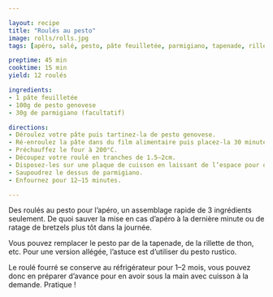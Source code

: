 ```yaml
---

layout: recipe
title: "Roulés au pesto"
image: rolls/rolls.jpg
tags: [apéro, salé, pesto, pâte feuilletée, parmigiano, tapenade, rillette]

preptime: 45 min
cooktime: 15 min
yield: 12 roulés

ingredients:
- 1 pâte feuilletée
- 100g de pesto genovese
- 30g de parmigiano (facultatif)

directions:
- Déroulez votre pâte puis tartinez-la de pesto genovese.
- Ré-enroulez la pâte dans du film alimentaire puis placez-la 30 minutes au congélateur.
- Préchauffez le four à 200°C.
- Découpez votre roulé en tranches de 1.5–2cm.
- Disposez-les sur une plaque de cuisson en laissant de l’espace pour qu’ils puissent bien gonfler.
- Saupoudrez le dessus de parmigiano.
- Enfournez pour 12–15 minutes.

---
```


Des roulés au pesto pour l’apéro, un assemblage rapide de 3 ingrédients seulement. De quoi sauver la mise en cas d’apéro à la dernière minute ou de ratage de bretzels plus tôt dans la journée.

Vous pouvez remplacer le pesto par de la tapenade, de la rillette de thon, etc. Pour une version allégée, l’astuce est d’utiliser du pesto rustico.

Le roulé fourré se conserve au réfrigérateur pour 1–2 mois, vous pouvez donc en préparer d’avance pour en avoir sous la main avec cuisson à la demande. Pratique&nbsp;!